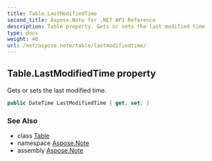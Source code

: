 ```yaml
---
title: Table.LastModifiedTime
second_title: Aspose.Note for .NET API Reference
description: Table property. Gets or sets the last modified time
type: docs
weight: 40
url: /net/aspose.note/table/lastmodifiedtime/
---
```

## Table.LastModifiedTime property

Gets or sets the last modified time.

```csharp
public DateTime LastModifiedTime { get; set; }
```

### See Also

* class [Table](../)
* namespace [Aspose.Note](../../table/)
* assembly [Aspose.Note](../../../)


